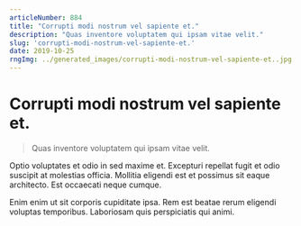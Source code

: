 ```yaml
---
articleNumber: 884
title: "Corrupti modi nostrum vel sapiente et."
description: "Quas inventore voluptatem qui ipsam vitae velit."
slug: 'corrupti-modi-nostrum-vel-sapiente-et.'
date: 2019-10-25
rngImg: ../generated_images/corrupti-modi-nostrum-vel-sapiente-et..jpg
---
```


# Corrupti modi nostrum vel sapiente et.

> Quas inventore voluptatem qui ipsam vitae velit.

Optio voluptates et odio in sed maxime et. Excepturi repellat fugit et odio suscipit at molestias officia. Mollitia eligendi est et possimus sit eaque architecto. Est occaecati neque cumque.
 Enim enim ut sit corporis cupiditate ipsa. Rem est beatae rerum eligendi voluptas temporibus. Laboriosam quis perspiciatis qui animi.
